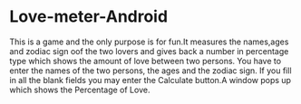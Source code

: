 # Love-meter-Android
This is a game and the only purpose is for fun.It measures the names,ages and zodiac sign oof the two lovers and gives back a number in percentage type which shows the amount of love between two persons.
You have to enter the names of the two persons, the ages and the zodiac sign.
If you fill in all the blank fields you may enter the Calculate button.A window pops up which shows the Percentage of Love.
